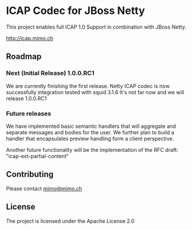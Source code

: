 ICAP Codec for JBoss Netty
=============

This project enables full ICAP 1.0 Support in combination with JBoss Netty.

http://icap.mimo.ch

Roadmap
------------

### Next (Initial Release) 1.0.0.RC1

We are currently finishing the first release. 
Netty ICAP codec is now successfully integration tested with squid 3.1.6
It's not far now and we will release 1.0.0.RC1

### Future releases

We have implemented basic semantic handlers that will aggregate and separate
messages and bodies for the user. We further plan to build a handler that
encapsulates preview handling form a client perspective.

Another future functionality will be the implementation of the RFC draft: "icap-ext-partial-content"

Contributing
------------

Please contact mimo@mimo.ch

License
------------

The project is licensed under the Apache License 2.0
